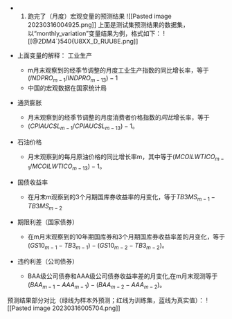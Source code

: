 - 1. 跑完了（月度）宏观变量的预测结果
![[Pasted image 20230316004925.png]]
上面是测试集预测结果的数据集，以“monthly_variation”变量结果为例，格式如下：
![[@2DM4`}540{U8XX_D_RUU8E.png]]
- 上面变量的解释：
工业生产 
	- m月末观察到的经季节调整的月度工业生产指数的同比增长率，等于$(INDPRO_{m−1}/INDPRO_{m−13})−1$
	- 中国的宏观数据在国家统计局

- 通货膨胀
	- 月末观察到的经季节调整的月度消费者价格指数的*同比*增长率，等于  
	- $(CPIAUCSL_{m−1}/CPIAUCSL_{m−13})−1$。

- 石油价格
	- 月末观察到的每月原油价格的同比增长率m，其中等于$(MCOILWTICO_{m−1}/MCOILWTICO_{m−13})−1$。

- 国债收益率
	- 在月末m观察到的3个月期国库券收益率的月变化，等于$TB3MS_{m-1}-TB3MS_{m-2}$

- 期限利差（国家债券）
	- 在m月末观察到的10年期国库券和3个月期国库券收益率差的月变化，等于$(GS10_{m-1}- TB3_{m-1})-(GS10_{m-2}-TB3_{m-2})$。

- 违约利差（公司债券）
	- BAA级公司债券和AAA级公司债券收益率差的月变化,在m月末观测等于$(BAA_{m-1}-AAA_{m-1})-(BAA_{m-2}-AAA_{m-2}$)。

预测结果部分对比（绿线为样本外预测；红线为训练集，蓝线为真实值）：
![[Pasted image 20230316005704.png]]